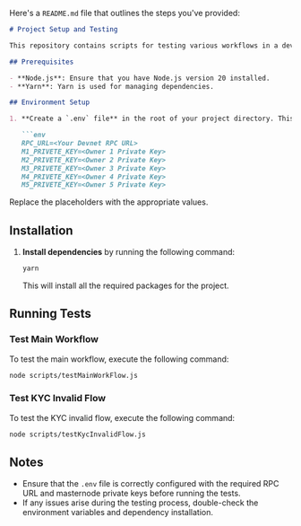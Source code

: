 Here's a `README.md` file that outlines the steps you've provided:

```markdown
# Project Setup and Testing

This repository contains scripts for testing various workflows in a development environment. The steps below will guide you through setting up the environment, installing dependencies, and running tests.

## Prerequisites

- **Node.js**: Ensure that you have Node.js version 20 installed.
- **Yarn**: Yarn is used for managing dependencies.

## Environment Setup

1. **Create a `.env` file** in the root of your project directory. This file will contain the following environment variables:

   ```env
   RPC_URL=<Your Devnet RPC URL>
   M1_PRIVETE_KEY=<Owner 1 Private Key>
   M2_PRIVETE_KEY=<Owner 2 Private Key>
   M3_PRIVETE_KEY=<Owner 3 Private Key>
   M4_PRIVETE_KEY=<Owner 4 Private Key>
   M5_PRIVETE_KEY=<Owner 5 Private Key>
   ```

   Replace the placeholders with the appropriate values.

## Installation

1. **Install dependencies** by running the following command:

   ```bash
   yarn
   ```

   This will install all the required packages for the project.

## Running Tests

### Test Main Workflow

To test the main workflow, execute the following command:

```bash
node scripts/testMainWorkFlow.js
```

### Test KYC Invalid Flow

To test the KYC invalid flow, execute the following command:

```bash
node scripts/testKycInvalidFlow.js
```

## Notes

- Ensure that the `.env` file is correctly configured with the required RPC URL and masternode private keys before running the tests.
- If any issues arise during the testing process, double-check the environment variables and dependency installation.
